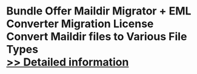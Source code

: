 # Bundle Offer Maildir Migrator + EML Converter Migration License<br />Convert Maildir files to Various File Types<br />[>> Detailed information](https://secure.shareit.com/shareit/product.html?productid=300964033&affiliateid=200057808)